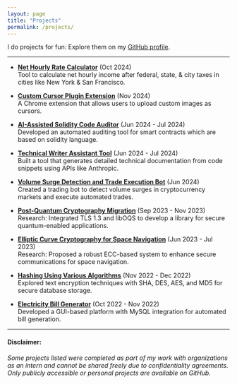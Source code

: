 ```yaml
---
layout: page
title: "Projects"
permalink: /projects/
---
```


I do projects for fun:
Explore them on my [GitHub profile](https://github.com/dheerajmaske7).

---
- **[Net Hourly Rate Calculator](https://net-hourly-rate-after-taxes-in-nyc-and-sf-w6eet8huyttfjoz7mwb2.streamlit.app/)** (Oct 2024)  
  Tool to calculate net hourly income after federal, state, & city taxes in cities like New York & San Francisco.

- **[Custom Cursor Plugin Extension](/projects/custom-cursor-plugin)** (Nov 2024)  
  A Chrome extension that allows users to upload custom images as cursors.

- **[AI-Assisted Solidity Code Auditor](/projects/solidity-auditor)** (Jun 2024 - Jul 2024)  
  Developed an automated auditing tool for smart contracts which are based on solidity language.

- **[Technical Writer Assistant Tool](/projects/technical-writer-assistant)** (Jun 2024 - Jul 2024)  
  Built a tool that generates detailed technical documentation from code snippets using APIs like Anthropic.

- **[Volume Surge Detection and Trade Execution Bot](/projects/trade-execution-bot)** (Jun 2024)  
  Created a trading bot to detect volume surges in cryptocurrency markets and execute automated trades.

- **[Post-Quantum Cryptography Migration](/projects/post-quantum-migration)** (Sep 2023 - Nov 2023)  
  Research: Integrated TLS 1.3 and libOQS to develop a library for secure quantum-enabled applications.

- **[Elliptic Curve Cryptography for Space Navigation](/projects/ecc-space-navigation)** (Jun 2023 - Jul 2023)  
  Research: Proposed a robust ECC-based system to enhance secure communications for space navigation.

- **[Hashing Using Various Algorithms](https://drive.google.com/file/d/1FGKzbYlpdE5gZDUjjf3FsK_B-l_Sdbr7/view)** (Nov 2022 - Dec 2022)  
  Explored text encryption techniques with SHA, DES, AES, and MD5 for secure database storage.

- **[Electricity Bill Generator](https://drive.google.com/file/d/1T97PWzJObr0eRDnG6SxZ5B34iPIfHYJk/view)** (Oct 2022 - Nov 2022)  
  Developed a GUI-based platform with MySQL integration for automated bill generation.

---

#### Disclaimer:
 *Some projects listed were completed as part of my work with organizations as an intern and cannot be shared freely due to confidentiality agreements. Only publicly accessible or personal projects are available on GitHub.*
